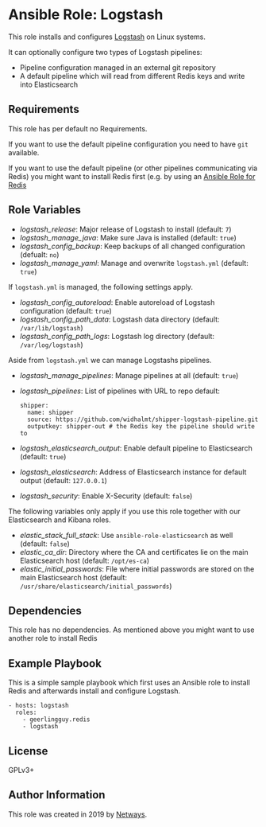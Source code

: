 Ansible Role: Logstash
=========

This role installs and configures [Logstash](https://www.elastic.co/products/logstash) on Linux systems.

It can optionally configure two types of Logstash pipelines:
* Pipeline configuration managed in an external git repository
* A default pipeline which will read from different Redis keys and write into Elasticsearch

Requirements
------------

This role has per default no Requirements.

If you want to use the default pipeline configuration you need to have `git` available.

If you want to use the default pipeline (or other pipelines communicating via Redis) you might want to install Redis first (e.g. by using an [Ansible Role for Redis](https://galaxy.ansible.com/geerlingguy/redis)

Role Variables
--------------

* *logstash_release*: Major release of Logstash to install (default: `7`)
* *logstash_manage_java*: Make sure Java is installed (default: `true`)
* *logstash_config_backup*: Keep backups of all changed configuration (defualt: `no`)
* *logstash_manage_yaml*: Manage and overwrite `logstash.yml` (default: `true`)

If `logstash.yml` is managed, the following settings apply.

* *logstash_config_autoreload*: Enable autoreload of Logstash configuration (default: `true`)
* *logstash_config_path_data*: Logstash data directory (default: `/var/lib/logstash`)
* *logstash_config_path_logs*: Logstash log directory (default: `/var/log/logstash`)

Aside from `logstash.yml` we can manage Logstashs pipelines.

* *logstash_manage_pipelines*: Manage pipelines at all (default: `true`)
* *logstash_pipelines*: List of pipelines with URL to repo
  default:
  ```
  shipper:
    name: shipper
    source: https://github.com/widhalmt/shipper-logstash-pipeline.git
    outputkey: shipper-out # the Redis key the pipeline should write to
  ```

* *logstash_elasticsearch_output*: Enable default pipeline to Elasticsearch (default: `true`)
* *logstash_elasticsearch*: Address of Elasticsearch instance for default output (default: `127.0.0.1`)
* *logstash_security*: Enable X-Security (default: `false`)

The following variables only apply if you use this role together with our Elasticsearch and Kibana roles.

* *elastic_stack_full_stack*: Use `ansible-role-elasticsearch` as well (default: `false`)
* *elastic_ca_dir*: Directory where the CA and certificates lie on the main Elasticsearch host (default: `/opt/es-ca`)
* *elastic_initial_passwords*: File where initial passwords are stored on the main Elasticsearch host (default: `/usr/share/elasticsearch/initial_passwords`)

Dependencies
------------

This role has no dependencies. As mentioned above you might want to use another role to install Redis

Example Playbook
----------------

This is a simple sample playbook which first uses an Ansible role to install Redis and afterwards install and configure Logstash.

    - hosts: logstash
      roles:
        - geerlingguy.redis
        - logstash


License
-------

GPLv3+

Author Information
------------------

This role was created in 2019 by [Netways](https://www.netways.de/).
